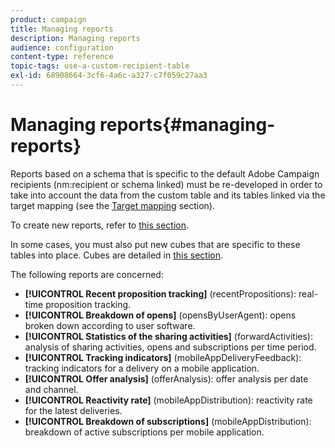 ```yaml
---
product: campaign
title: Managing reports
description: Managing reports
audience: configuration
content-type: reference
topic-tags: use-a-custom-recipient-table
exl-id: 68908664-3cf6-4a6c-a327-c7f059c27aa3
---
```

# Managing reports{#managing-reports}

Reports based on a schema that is specific to the default Adobe Campaign recipients (nm:recipient or schema linked) must be re-developed in order to take into account the data from the custom table and its tables linked via the target mapping (see the [Target mapping](../../configuration/using/target-mapping.md) section).

To create new reports, refer to [this section](../../reporting/using/about-reports-creation-in-campaign.md).

In some cases, you must also put new cubes that are specific to these tables into place. Cubes are detailed in [this section](../../reporting/using/about-cubes.md).

The following reports are concerned:

* **[!UICONTROL Recent proposition tracking]** (recentPropositions): real-time proposition tracking.
* **[!UICONTROL Breakdown of opens]** (opensByUserAgent): opens broken down according to user software.
* **[!UICONTROL Statistics of the sharing activities]** (forwardActivities): analysis of sharing activities, opens and subscriptions per time period.
* **[!UICONTROL Tracking indicators]** (mobileAppDeliveryFeedback): tracking indicators for a delivery on a mobile application.
* **[!UICONTROL Offer analysis]** (offerAnalysis): offer analysis per date and channel.
* **[!UICONTROL Reactivity rate]** (mobileAppDistribution): reactivity rate for the latest deliveries.
* **[!UICONTROL Breakdown of subscriptions]** (mobileAppDistribution): breakdown of active subscriptions per mobile application.
